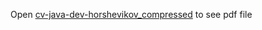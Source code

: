  Open [cv-java-dev-horshevikov_compressed](https://github.com/DaNaRim/cv-java-dev/blob/master/cv-java-dev-horshevikov_compressed.pdf) to see pdf file
